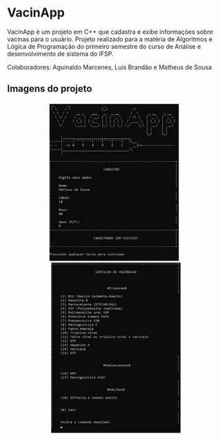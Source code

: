 # VacinApp
VacinApp é um projeto em C++ que cadastra e exibe informações sobre vacinas para o usuário. Projeto realizado para a matéria de Algoritmos e Lógica de Programação do primeiro semestre do curso de Análise e desenvolvimento de sistema do IFSP.

Colaboradores: Aguinaldo Marcenes, Luis Brandão e Matheus de Sousa


## Imagens do projeto

<h3 align="center">
    <img alt="Header" title="#Header" src="assets/img/header.jpg" style="width:300px; margin-right: 8px"/>
    <img alt="Menu" title="#Menu" src="assets/img/menu.jpg" style="width:300px" />
</h3>
